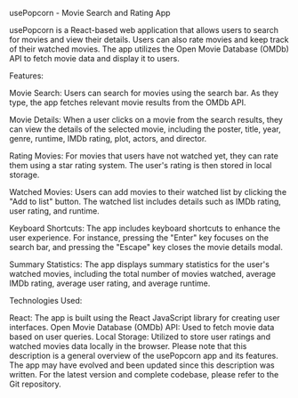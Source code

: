 usePopcorn - Movie Search and Rating App

usePopcorn is a React-based web application that allows users to search for movies and view their details. Users can also rate movies and keep track of their watched movies. The app utilizes the Open Movie Database (OMDb) API to fetch movie data and display it to users.

Features:

Movie Search: Users can search for movies using the search bar. As they type, the app fetches relevant movie results from the OMDb API.

Movie Details: When a user clicks on a movie from the search results, they can view the details of the selected movie, including the poster, title, year, genre, runtime, IMDb rating, plot, actors, and director.

Rating Movies: For movies that users have not watched yet, they can rate them using a star rating system. The user's rating is then stored in local storage.

Watched Movies: Users can add movies to their watched list by clicking the "Add to list" button. The watched list includes details such as IMDb rating, user rating, and runtime.

Keyboard Shortcuts: The app includes keyboard shortcuts to enhance the user experience. For instance, pressing the "Enter" key focuses on the search bar, and pressing the "Escape" key closes the movie details modal.

Summary Statistics: The app displays summary statistics for the user's watched movies, including the total number of movies watched, average IMDb rating, average user rating, and average runtime.

Technologies Used:

React: The app is built using the React JavaScript library for creating user interfaces.
Open Movie Database (OMDb) API: Used to fetch movie data based on user queries.
Local Storage: Utilized to store user ratings and watched movies data locally in the browser.
Please note that this description is a general overview of the usePopcorn app and its features. The app may have evolved and been updated since this description was written. For the latest version and complete codebase, please refer to the Git repository.
